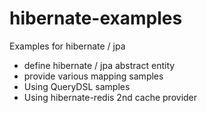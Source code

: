 # hibernate-examples

Examples for hibernate / jpa

*   define hibernate / jpa abstract entity
*   provide various mapping samples
*   Using QueryDSL samples 
*   Using hibernate-redis 2nd cache provider
   
